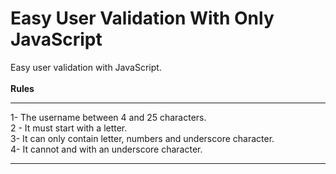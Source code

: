 # Easy User Validation With Only JavaScript
Easy user validation with JavaScript.<br/> <br/>
**Rules** <br/>
<hr/>





1- The username between 4 and 25 characters. <br/>
2 - It must start with a letter. <br/>
3- It can only contain letter, numbers and underscore character. <br/>
4- It cannot and with an underscore character.

<hr/>
